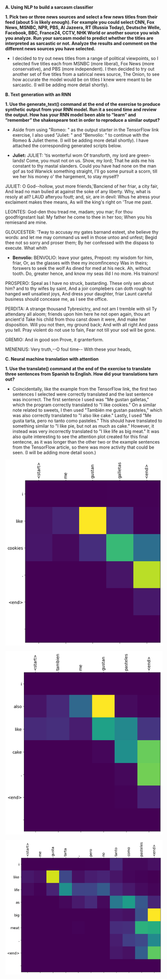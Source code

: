 **A. Using NLP to build a sarcasm classifier**
  
  **1. Pick two or three news sources and select a few news titles from their feed (about 5 is likely enough).  For example you could select CNN, Fox News, MSNBC, NPR, PBS, Al Jazeera, RT (Russia Today), Deutsche Welle, Facebook, BBC, France24, CCTV, NHK World or another source you wish you analyze.  Run your sarcasm model to predict whether the titles are interpreted as sarcastic or not.  Analyze the results and comment on the different news sources you have selected.**
  
* I decided to try out news titles from a range of political viewpoints, so I selected five titles each from MSNBC (more liberal), Fox News (more conservative), and PBS (more independent).  I then decided to try out another set of five titles from a satirical news source, The Onion, to see how accurate the model would be on titles I knew were meant to be sarcastic.   (I will be adding more detail shortly).
  
**B. Text generation with an RNN**

  **1. Use the generate_text() command at the end of the exercise to produce synthetic output from your RNN model.  Run it a second time and review the output.  How has your RNN model been able to “learn” and “remember” the shakespeare text in order to reproduce a similar output?**
  
*  Aside from using "Romeo: " as the output starter in the TensorFlow link exercise, I also used "Juliet: " and "Benvolio: " to continue with the Romeo & Juliet theme.  (I will be adding more detail shortly).  I have attached the corresponding generated scripts below. 

* **Juliet:** 
JULIET: 'tis wonterful wom
Of transforth, my lord are green-lands!
Come, you must not on us. Show, my lord;
That he aids me his constant to thy mastal slanders.
Could you have had none on the man gof as tod
Warwick something straight,
I'll go some pursuit a scorn, till we
her his money o' the hargement, to stay myself?

JULIET:
O God--hollow, yout more friends,'Banciend of her friar, a city fair,
And lead no man bulied at against the soke of any liberty.
Why, what is resoly at all?
LAUD afteryou foutt; and, sir, are in devil:
Whus he atress your exclaiment makes thee means,
As will the king's right on 'True me past.

LEONTES:
God-den thou tread me, madam; you mar;
For thou goodfrignstant Isal:
My father he come to thee in her too;
When you his remiesand are mine.

GLOUCESTER:
'Tway to accusay my gates barnand esteet,
she believe thy words: and let me may command
us well in those untoo and unfest;
Begid thee not so sorry and proser them;
By her confessed with the dispass to execute.
What whith 

* **Benvolio:**
BENVOLIO: leave your gates,
Prepost: my wisdom for him, friar,
Or, as the glasses with thee my incomfincency
Was in theirs; forswers to seek the wolf
As dined for med at his neck.
Ah, without tooth.
Do, greater hence, and know my seas illd I no more.
His trainors!

PROSPERO:
Speal as I have no struck, bastarding.
These only sen about him? and to thy wifes by saint,
And a joir complebers can doth rough to
hanged well unsatiest joys,
And dress your daughter, friar Launt careful business
should concease me, as I see the office.

PERDITA:
A strange thousand Tybresictry, and not am I tremble
with sil
Ty attendany all aloom; friends upon
him here he not open again, thou art ancient'd
Take his child from thou canst down it were,
And make her disposition.
Will you not then, my ground back;
And with all right
And pass you tell. Pray violent do not use to fain,
Fear not till your sod will be gone.

GREMIO:
And in good son Prove, it granterform.

MENENIUS:
Very truth,--O foul time--
With these your heads, 
  
**C. Neural machine translation with attention**

  **1. Use the translate() command at the end of the exercise to translate three sentences from Spanish to English.  How did your translations turn out?**
  
* Coincidentally, like the example from the TensorFlow link, the first two sentences I selected were correctly translated and the last sentence was incorrect.  The first sentence I used was "Me gustan galletas," which the program correctly translated to "I like cookies."  On a similar note related to sweets, I then used "También me gustan pasteles," which was also correctly translated to "I also like cake."  Lastly, I used "Me gusta tarta, pero no tanto como pasteles."  This should have translated to something similar to "I like pie, but not as much as cake."  However, it instead was very incorrectly translated to "I like life as big meat."  It was also quite interesting to see the attention plot created for this final sentecne, as it was longer than the other two or the example sentences from the TensorFlow article, so there was more activity that could be seen. (I will be adding more detail soon.)  

![First Sentece](CookieAttention.png)

![Second Sentence](CakeAttention.png)

![Third Sentence](PieAttention.png)
